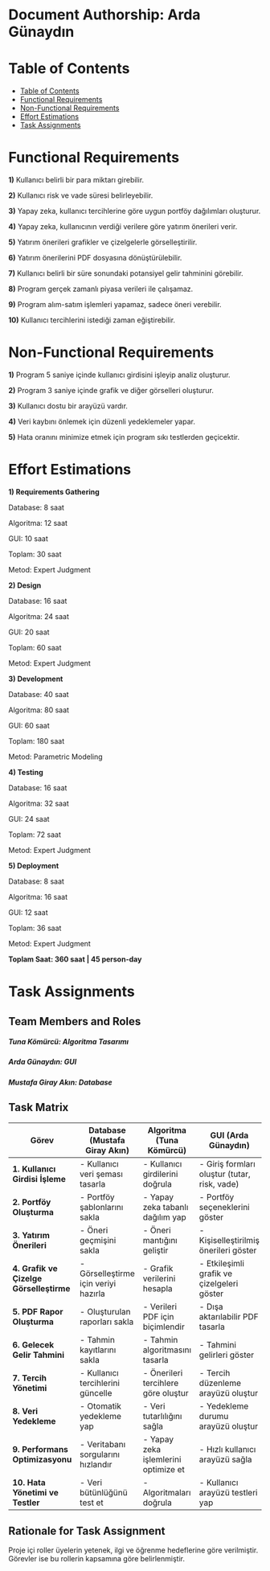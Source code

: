 # Document Authorship: Arda Günaydın

# Table of Contents


- [Table of Contents](#table-of-contents)
- [Functional Requirements](#functional-requirements)
- [Non-Functional Requirements](#non-functional-requirements)
- [Effort Estimations](#effort-estimations)
- [Task Assignments](#task-assignments)

# Functional Requirements

**1)**  Kullanıcı belirli bir para miktarı girebilir.

**2)**  Kullanıcı risk ve vade süresi belirleyebilir.

**3)**  Yapay zeka, kullanıcı tercihlerine göre uygun portföy dağılımları oluşturur.

**4)**  Yapay zeka, kullanıcının verdiği verilere göre yatırım önerileri verir.

**5)**  Yatırım önerileri grafikler ve çizelgelerle görselleştirilir.
 
**6)**  Yatırım önerilerini PDF dosyasına dönüştürülebilir.

**7)**  Kullanıcı belirli bir süre sonundaki potansiyel gelir tahminini görebilir.

**8)**  Program gerçek zamanlı piyasa verileri ile çalışamaz.

**9)**  Program alım-satım işlemleri yapamaz, sadece öneri verebilir.

**10)**  Kullanıcı tercihlerini istediği zaman eğiştirebilir.


# Non-Functional Requirements

**1)**  Program 5 saniye içinde kullanıcı girdisini işleyip analiz oluşturur.

**2)**  Program 3 saniye içinde grafik ve diğer görselleri oluşturur.

**3)**  Kullanıcı dostu bir arayüzü vardır.

**4)**  Veri kaybını önlemek için düzenli yedeklemeler yapar.

**5)**  Hata oranını minimize etmek için program sıkı testlerden geçicektir.

# Effort Estimations

**1) Requirements Gathering**

Database: 8 saat 

Algoritma: 12 saat

GUI: 10 saat

Toplam: 30 saat

Metod: Expert Judgment

**2) Design**

Database: 16 saat 

Algoritma: 24 saat

GUI: 20 saat

Toplam: 60 saat

Metod: Expert Judgment

**3) Development**

Database: 40 saat 

Algoritma: 80 saat

GUI: 60 saat

Toplam: 180 saat

Metod: Parametric Modeling

**4) Testing**

Database: 16 saat 

Algoritma: 32 saat

GUI: 24 saat

Toplam: 72 saat

Metod: Expert Judgment

**5) Deployment**

Database: 8 saat 

Algoritma: 16 saat

GUI: 12 saat

Toplam: 36 saat

Metod: Expert Judgment

**Toplam Saat: 360 saat | 45 person-day**


# Task Assignments

## Team Members and Roles

##### Tuna Kömürcü: Algoritma Tasarımı

##### Arda Günaydın: GUI

##### Mustafa Giray Akın: Database

## Task Matrix


| **Görev**                                    | **Database** (Mustafa Giray Akın)         | **Algoritma** (Tuna Kömürcü)          | **GUI** (Arda Günaydın)       |
|----------------------------------------------|----------------------------------|----------------------------------|----------------------------------|
| **1. Kullanıcı Girdisi İşleme**               | - Kullanıcı veri şeması tasarla  | - Kullanıcı girdilerini doğrula  | - Giriş formları oluştur (tutar, risk, vade) |
| **2. Portföy Oluşturma**                    | - Portföy şablonlarını sakla     | - Yapay zeka tabanlı dağılım yap | - Portföy seçeneklerini göster  |
| **3. Yatırım Önerileri**                    | - Öneri geçmişini sakla          | - Öneri mantığını geliştir       | - Kişiselleştirilmiş önerileri göster |
| **4. Grafik ve Çizelge Görselleştirme**     | - Görselleştirme için veriyi hazırla | - Grafik verilerini hesapla      | - Etkileşimli grafik ve çizelgeleri göster |
| **5. PDF Rapor Oluşturma**                  | - Oluşturulan raporları sakla    | - Verileri PDF için biçimlendir  | - Dışa aktarılabilir PDF tasarla |
| **6. Gelecek Gelir Tahmini**                | - Tahmin kayıtlarını sakla       | - Tahmin algoritmasını tasarla    | - Tahmini gelirleri göster      |
| **7. Tercih Yönetimi**                      | - Kullanıcı tercihlerini güncelle| - Önerileri tercihlere göre oluştur | - Tercih düzenleme arayüzü oluştur |
| **8. Veri Yedekleme**                       | - Otomatik yedekleme yap        | - Veri tutarlılığını sağla       | - Yedekleme durumu arayüzü oluştur |
| **9. Performans Optimizasyonu**             | - Veritabanı sorgularını hızlandır | - Yapay zeka işlemlerini optimize et | - Hızlı kullanıcı arayüzü sağla |
| **10. Hata Yönetimi ve Testler**            | - Veri bütünlüğünü test et       | - Algoritmaları doğrula          | - Kullanıcı arayüzü testleri yap |

##  Rationale for Task Assignment

Proje içi roller üyelerin yetenek, ilgi ve öğrenme hedeflerine göre verilmiştir. Görevler ise bu rollerin kapsamına göre belirlenmiştir.